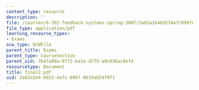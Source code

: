 ```yaml
---
content_type: resource
description: ''
file: /courses/6-302-feedback-systems-spring-2007/3a83a1b469234a7c096f0619ab54f9f1_final2.pdf
file_type: application/pdf
learning_resource_types:
- Exams
ocw_type: OCWFile
parent_title: Exams
parent_type: CourseSection
parent_uid: 7b47a09a-07f2-ba1e-d775-a9c636ac0efd
resourcetype: Document
title: final2.pdf
uid: 3a83a1b4-6923-4a7c-096f-0619ab54f9f1
---
```

